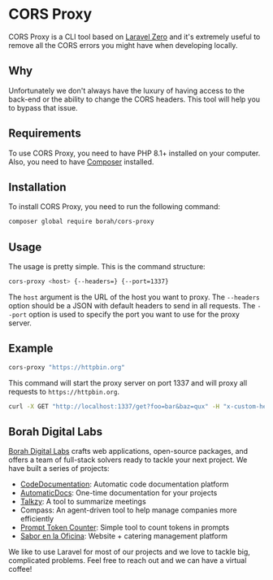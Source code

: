 # CORS Proxy

CORS Proxy is a CLI tool based on [Laravel Zero](https://laravel-zero.com/) and it's extremely useful to remove all the CORS errors you might have when developing locally.

## Why

Unfortunately we don't always have the luxury of having access to the back-end or the ability to change the CORS headers. This tool will help you to bypass that issue.

## Requirements

To use CORS Proxy, you need to have PHP 8.1+ installed on your computer. Also, you need to have [Composer](https://getcomposer.org/) installed.

## Installation

To install CORS Proxy, you need to run the following command:

```bash
composer global require borah/cors-proxy
```

## Usage

The usage is pretty simple. This is the command structure:

```bash
cors-proxy <host> {--headers=} {--port=1337}
```

The `host` argument is the URL of the host you want to proxy. The `--headers` option should be a JSON with default headers to send in all requests. The `--port` option is used to specify the port you want to use for the proxy server.

## Example

```bash
cors-proxy "https://httpbin.org"
```

This command will start the proxy server on port 1337 and will proxy all requests to `https://httpbin.org`.

```bash
curl -X GET "http://localhost:1337/get?foo=bar&baz=qux" -H "x-custom-header: custom value"
```

## Borah Digital Labs
[Borah Digital Labs](https://borah.digital/) crafts web applications, open-source packages, and offers a team of full-stack solvers ready to tackle your next project. We have built a series of projects:

- [CodeDocumentation](https://codedocumentation.app/): Automatic code documentation platform
- [AutomaticDocs](https://automaticdocs.app/): One-time documentation for your projects
- [Talkzy](https://talkzy.app/): A tool to summarize meetings
- Compass: An agent-driven tool to help manage companies more efficiently
- [Prompt Token Counter](https://prompttokencounter.com/): Simple tool to count tokens in prompts
- [Sabor en la Oficina](https://saborenlaoficina.es/): Website + catering management platform

We like to use Laravel for most of our projects and we love to tackle big, complicated problems. Feel free to reach out and we can have a virtual coffee!
